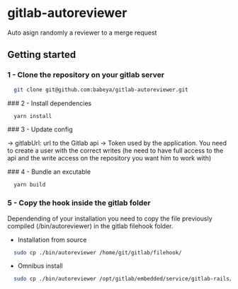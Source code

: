 # gitlab-autoreviewer

Auto asign randomly a reviewer to a merge request

## Getting started

### 1 - Clone the repository on your gitlab server

```bash
  git clone git@github.com:babeya/gitlab-autoreviewer.git
```

### 2 - Install dependencies

```bash
  yarn install
```

### 3 - Update config

-> gitlabUrl: url to the Gitlab api
-> Token used by the application. You need to create a user with the correct writes (he need to have full access to the api and the write access on the repository you want him to work with)

### 4 - Bundle an excutable

```bash
  yarn build
```

### 5 - Copy the hook inside the gitlab folder

Dependending of your installation you need to copy the file previously compiled (/bin/autoreviewer) in the gitlab filehook folder.

* Installation from source

```bash
  sudo cp ./bin/autoreviewer /home/git/gitlab/filehook/
```

* Omnibus install

```bash
  sudo cp ./bin/autoreviewer /opt/gitlab/embedded/service/gitlab-rails/file_hooks
```
